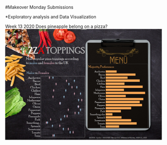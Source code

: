 #Makeover Monday Submissions


*Exploratory analysis and Data Visualization



Week 13 2020
Does pineapple belong on a pizza?
![Pizza #MakeoverMonday W13_2020.png](https://github.com/mchoi2275/Choi_Portfolio/blob/master/%23Makeover%20Mondays/W13%20Pizza/Pizza%20%23MakeoverMonday%20W13_2020.png)
